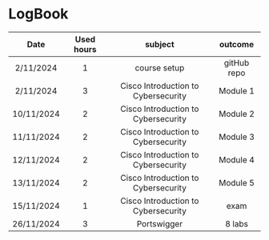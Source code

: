 # LogBook
| Date | Used hours | subject | outcome |
| :---:| :---:      |   :---: | :---: |
| 2/11/2024 | 1  | course setup    | gitHub repo | 
| 2/11/2024 | 3  | Cisco Introduction to Cybersecurity  | Module 1 |
| 10/11/2024 | 2  | Cisco Introduction to Cybersecurity  | Module 2 |
| 11/11/2024 | 2  | Cisco Introduction to Cybersecurity  | Module 3 |
| 12/11/2024 | 2  | Cisco Introduction to Cybersecurity  | Module 4 |
| 13/11/2024 | 2  | Cisco Introduction to Cybersecurity  | Module 5 |
| 15/11/2024 | 1  | Cisco Introduction to Cybersecurity  | exam |
| 26/11/2024 | 3  | Portswigger  | 8 labs |
